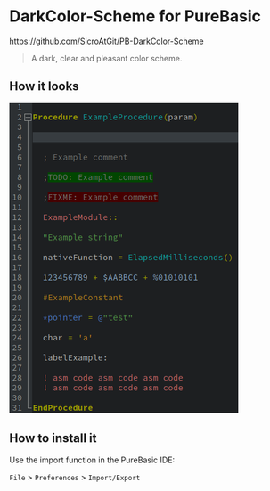 # DarkColor-Scheme for PureBasic

https://github.com/SicroAtGit/PB-DarkColor-Scheme

> A dark, clear and pleasant color scheme.

## How it looks

![Screenshot](Example.gif)

## How to install it

Use the import function in the PureBasic IDE:

`File` > `Preferences` > `Import/Export`
